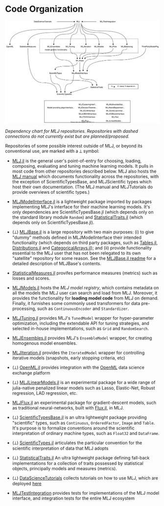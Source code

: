 # Code Organization

![](material/MLJ_stack.svg)

*Dependency chart for MLJ repositories. Repositories with dashed
connections do not currently exist but are planned/proposed.*

Repositories of some possible interest outside of MLJ, or beyond
its conventional use, are marked with a ⟂ symbol:

* [MLJ.jl](https://github.com/alan-turing-institute/MLJ.jl) is the
  general user's point-of-entry for choosing, loading, composing,
  evaluating and tuning machine learning models. It pulls in most code
  from other repositories described below.  MLJ also hosts the [MLJ
  manual](src/docs) which documents functionality across the
  repositories, with the exception of ScientificTypesBase, and
  MLJScientific types which host their own documentation. (The MLJ
  manual and MLJTutorials do provide overviews of scientific types.)

* [MLJModelInterface.jl](https://github.com/JuliaAI/MLJModelInterface.jl)
  is a lightweight package imported by packages implementing MLJ's
  interface for their machine learning models. It's only dependencies
  are ScientificTypesBase.jl (which depends only on the standard
  library module `Random`) and
  [StatisticalTraits.jl](https://github.com/JuliaAI/StatisticalTraits.jl)
  (which depends only on ScientificTypesBase.jl).

* (⟂)
  [MLJBase.jl](https://github.com/JuliaAI/MLJBase.jl) is
  a large repository with two main purposes: (i) to give "dummy"
  methods defined in MLJModelInterface their intended functionality
  (which depends on third party packages, such as
  [Tables.jl](https://github.com/JuliaData/Tables.jl),
  [Distributions.jl](https://github.com/JuliaStats/Distributions.jl)
  and
  [CategoricalArrays.jl](https://github.com/JuliaData/CategoricalArrays.jl));
  and (ii) provide functionality essential to the MLJ user that has
  not been relegated to its own "satellite" repository for some
  reason. See the [MLJBase.jl
  readme](https://github.com/JuliaAI/MLJBase.jl) for a
  detailed description of MLJBase's contents.

* [StatisticalMeasures.jl](https://github.com/JuliaAI/StatisticalMeasures.jl) provifes
  performance measures (metrics) such as losses and scores.

* [MLJModels.jl](https://github.com/JuliaAI/MLJModels.jl)
  hosts the *MLJ model registry*, which contains metadata on all the
  models the MLJ user can search and load from MLJ. Moreover, it
  provides the functionality for **loading model code** from MLJ on
  demand. Finally, it furnishes some commonly used transformers for
  data pre-processing, such as `ContinuousEncoder` and `Standardizer`.

* [MLJTuning.jl](https://github.com/JuliaAI/MLJTuning.jl)
  provides MLJ's `TunedModel` wrapper for hyper-parameter
  optimization, including the extendable API for tuning strategies,
  and selected in-house implementations, such as `Grid` and
  `RandomSearch`.
  
* [MLJEnsembles.jl](https://github.com/JuliaAI/MLJEnsembles.jl)
  provides MLJ's `EnsembleModel` wrapper, for creating homogenous
  model ensembles.
  
* [MLJIteration.jl](https://github.com/JuliaAI/MLJIteration.jl)
  provides the `IteratedModel` wrapper for controlling iterative
  models (snapshots, early stopping criteria, etc)
  
* (⟂)
  [OpenML.jl](https://github.com/JuliaAI/OpenML.jl) provides
  integration with the [OpenML](https://www.openml.org) data science
  exchange platform
  
* (⟂)
  [MLJLinearModels.jl](https://github.com/JuliaAI/MLJLinearModels.jl)
  is an experimental package for a wide range of julia-native penalized linear models
  such as Lasso, Elastic-Net, Robust regression, LAD regression,
  etc. 

* [MLJFlux.jl](https://github.com/FluxML/MLJFlux.jl) an experimental
  package for gradient-descent models, such as traditional
  neural-networks, built with
  [Flux.jl](https://github.com/FluxML/Flux.jl), in MLJ.
  
* (⟂)
  [ScientificTypesBase.jl](https://github.com/JuliaAI/ScientificTypesBase.jl)
  is an ultra lightweight package providing "scientific" types,
  such as `Continuous`, `OrderedFactor`, `Image` and `Table`. It's
  purpose is to formalize conventions around the scientific
  interpretation of ordinary machine types, such as `Float32` and
  `DataFrame`.
  
* (⟂)
  [ScientificTypes.jl](https://github.com/JuliaAI/ScientificTypes.jl)
  articulates the particular convention for the scientific interpretation of
  data that MLJ adopts
  
* (⟂)
  [StatisticalTraits.jl](https://github.com/JuliaAI/StatisticalTraits.jl)
  An ultra lightweight package defining fall-back implementations for
  a collection of traits possessed by statistical objects, principally
  models and measures (metrics).

* (⟂)
  [DataScienceTutorials](https://github.com/alan-turing-institute/DataScienceTutorials.jl)
  collects tutorials on how to use MLJ, which are deployed
  [here](https://alan-turing-institute.github.io/DataScienceTutorials.jl/)

* [MLJTestIntegration](https://github.com/JuliaAI/MLJTestIntegration.jl)
  provides tests for implementations of the MLJ model interface, and
  integration tests for the entire MLJ ecosystem

